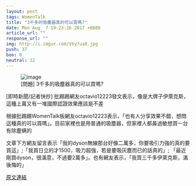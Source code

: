 ```yaml
---
layout: post
tags: WomenTalk
title: "3千多的吸塵器真的可以買嗎?"
date: Mon Aug  7 19:23:26 2017 +0800
article_url: ""
response_url: ""
img: http://i.imgur.com/Vhy7ua8.jpg
push: 37
boo: 0
neutral: 32
---
```


<figure>
<img src="http://i.imgur.com/Vhy7ua8.jpg" alt="image">
<figcaption>
[問題] 3千多的吸塵器真的可以買嗎?
</figcaption>
</figure>



[即時新聞/記者快抄] 批踢踢網友octavio12223發文表示，像是大牌子伊萊克斯，這種上萬又有一堆國際認證效果應該是不差

根據批踢踢WomenTalk板網友octavio12223表示，「也有人分享效果不錯，想問這種真的可以買嗎」。目前家裡也是用普通的吸塵器，但家裡人都鼻過敏想買一台有除塵螨的

文章下方網友留言表示「我的dyson無線那台好像二萬多，你要吸引力強的真的要買這」;「我買日立的才1500，吸力超強，若是要吸灰塵而已的話真的」; 「最近剛買dyson，很滿意，不過要2萬多」。也有網友表示，「我買三千多伊萊克斯，滿後悔的」

<a href = "https://www.ptt.cc/bbs/WomenTalk/M.1502105009.A.975.html">原文連結</a>

